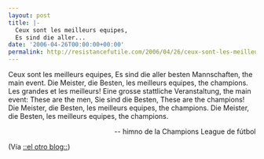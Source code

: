 ```yaml
---
layout: post
title: |-
  Ceux sont les meilleurs equipes,
  Es sind die aller...
date: '2006-04-26T00:00:00+00:00'
permalink: http://resistancefutile.com/2006/04/26/ceux-sont-les-meilleurs-equipeses-sind-die-aller/
---
```

<p class="chorus">Ceux sont les meilleurs equipes,
Es sind die aller besten
Mannschaften, the main event.
Die Meister, die Besten,
les meilleurs equipes, the champions.
Les grandes et les meilleurs!
Eine grosse stattliche
Veranstaltung, the main event:
These are the men,
Sie sind die Besten,
These are the champions!
Die Meister, die Besten,
les meilleurs equipes, the champions.
Die Meister, die Besten,
les meilleurs equipes, the champions.</p><p align="right">-- himno de la Champions League de fútbol</p>

(Vía <a href="http://alchapar.blogsome.com/2006/04/26/noches-de-champions/">::el otro blog::</a>)
